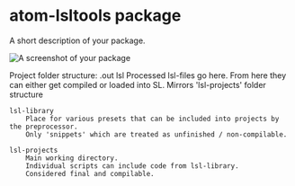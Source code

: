 # atom-lsltools package

A short description of your package.

![A screenshot of your package](https://f.cloud.github.com/assets/69169/2290250/c35d867a-a017-11e3-86be-cd7c5bf3ff9b.gif)

Project folder structure:
    .out
        lsl
            Processed lsl-files go here.
            From here they can either get compiled or loaded into SL.
            Mirrors 'lsl-projects' folder structure

    lsl-library
        Place for various presets that can be included into projects by the preprocessor.
        Only 'snippets' which are treated as unfinished / non-compilable.

    lsl-projects
        Main working directory.
        Individual scripts can include code from lsl-library.
        Considered final and compilable.
